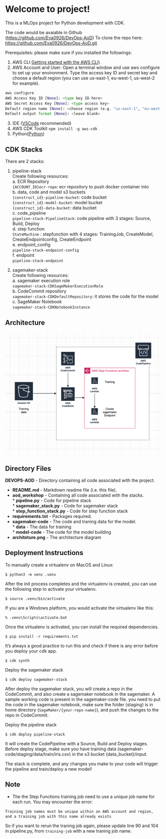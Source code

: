 # Welcome to project!

This is a MLOps project for Python development with CDK.

The code would be avaiable in Github (https://github.com/Eva0926/DevOps-AoD)
To clone the repo here: https://github.com/Eva0926/DevOps-AoD.git

Prerequisites:
please make sure if you installed the followings:
1. AWS CLI [Getting started with the AWS CLI](https://docs.aws.amazon.com/cli/latest/userguide/cli-chap-getting-started.html)\
2. AWS Account and User:
Open a terminal window and use aws configure to set up your environment. Type the access key ID and secret key and choose a default region (you can use us-east-1, eu-west-1, us-west-2 for example).
```Python
aws configure
AWS Access Key ID [None]: <type key ID here>
AWS Secret Access Key [None]: <type access key>
Default region name [None]: <choose region (e.g. "us-east-1", "eu-west-1")>
Default output format [None]: <leave blank>
```

3. IDE ([VSCode](https://code.visualstudio.com/) recommended)
4. AWS CDK Toolkit 
`npm install -g aws-cdk`
5. Python([Python](https://www.python.org/downloads/))


## CDK Stacks
There are 2 stacks:
1. pipeline-stack\
Create following resources:\
a. ECR Repository\
`{ACCOUNT_ID}ecr-repo`: ecr repository to push docker container into\
b. data, code and model s3 buckets\
`{construct_id}-pipeline-bucket`: code bucket\
`{construct_id}-model-bucket`: model bucket\
`{construct_id}-data-bucket`: data bucket\
c. code_pipeline\
`pipeline-stack-PipelineStack`: code pipeline with 3 stages: Source, Build, Deploy\
d. step function\
`StateMachine` : stepfunction with 4 stages: TrainingJob, CreateModel, CreateEndpointconfig, CreateEndpoint\
e. endpoint_config\
`pipeline-stack-endpoint-config`\
f. endpoint\
`pipeline-stack-endpoint`

2. sagemaker-stack\
Create following resources:\
a. sagemaker execution role\
`sagemaker-stack-CDKSageMakerExecutionRole`\
b. CodeCommit repository\
`sagemaker-stack-CDKDefaultRepository`: it stores the code for the model\
c. SageMaker Notebook\
`sagemaker-stack-CDKNotebookInstance`

## Architecture 
![architecture](architecture.png)

## Directory Files
**DEVOPS-AOD** - Directory containing all code associated with the project. 
- **README.md** - Markdown readme file (i.e. this file).  
- **aod_workshop** - Containing all code associated with the stacks.\
​      \* **pipeline.py**  - Code for pipeline stack\
​      \* **sagemaker_stack.py** - Code for sagemaker stack\
​      \* **step_function_stack.py**  - Code for step function stack
- **requirements.txt** - Packages required.
- **sagemaker-code** - The code and traning data for the model.\
      \* **data** - The data for training\
      \* **model-code** - The code for the model building
- **architeture.png** - The architecture diagram

## Deployment Instructions
To manually create a virtualenv on MacOS and Linux:

```
$ python3 -m venv .venv
```

After the init process completes and the virtualenv is created, you can use the following
step to activate your virtualenv.

```
$ source .venv/bin/activate
```

If you are a Windows platform, you would activate the virtualenv like this:

```
% .venv\Scripts\activate.bat
```

Once the virtualenv is activated, you can install the required dependencies.

```
$ pip install -r requirements.txt
```

It’s always a good practice to run this and check if there is any error before you deploy your cdk app.

```
$ cdk synth
```
Deploy the sagemaker stack
```
$ cdk deploy sagemaker-stack
```
After deploy the sagemaker stack, you will create a repo in the CodeCommit, and also create a sagemaker notebook in the sagemaker. A sample working code is present in the sagemaker-code file. you need to put the code in the sagemaker notebook, make sure the folder (staging) is in home directory (`SageMaker/{your-repo-name}`), and push the changes to the repo in CodeCommit.

Deploy the pipeline stack
```
$ cdk deploy pipeline-stack
```
It will create the CodePipeline with a Source, Build and Deploy stages. Before deploy stage, make sure you have training data (sagemaker-code/staging/data/train/iris.csv) in the s3 bucket {data_bucket}/input.

The stack is complete, and any changes you make to your code will trigger the pipeline and train/deploy a new model!

## Note
- The the Step Functions training job need to use a unique job name for each run. You may encounter the error:
```
Training job names must be unique within an AWS account and region, and a training job with this name already exists
```
 So if you want to rerun the traning job again, please update line 90 and 104 in pipeline.py, from `training-job` with a new traning job name.
